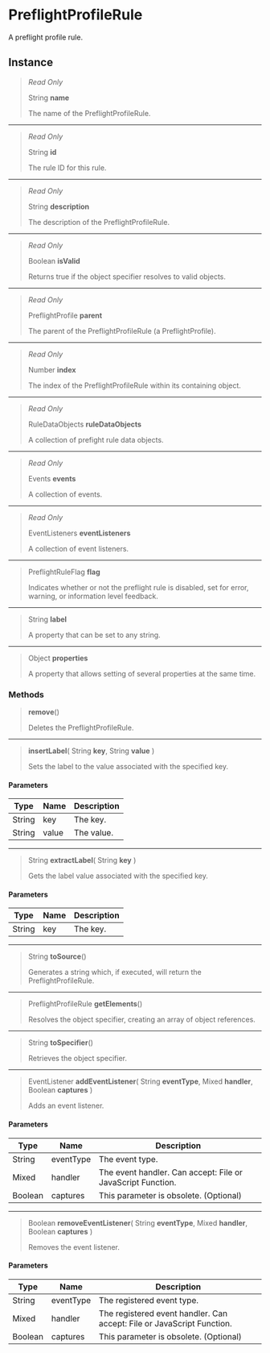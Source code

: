 # PreflightProfileRule
A preflight profile rule.

## Instance
> *Read Only* 
> 
> String **name** 
>
> The name of the PreflightProfileRule.
*** 
> *Read Only* 
> 
> String **id** 
>
> The rule ID for this rule.
*** 
> *Read Only* 
> 
> String **description** 
>
> The description of the PreflightProfileRule.
*** 
> *Read Only* 
> 
> Boolean **isValid** 
>
> Returns true if the object specifier resolves to valid objects.
*** 
> *Read Only* 
> 
> PreflightProfile **parent** 
>
> The parent of the PreflightProfileRule (a PreflightProfile).
*** 
> *Read Only* 
> 
> Number **index** 
>
> The index of the PreflightProfileRule within its containing object.
*** 
> *Read Only* 
> 
> RuleDataObjects **ruleDataObjects** 
>
> A collection of prefight rule data objects.
*** 
> *Read Only* 
> 
> Events **events** 
>
> A collection of events.
*** 
> *Read Only* 
> 
> EventListeners **eventListeners** 
>
> A collection of event listeners.
*** 
> PreflightRuleFlag **flag** 
>
> Indicates whether or not the preflight rule is disabled, set for error, warning, or information level feedback.
*** 
> String **label** 
>
> A property that can be set to any string.
*** 
> Object **properties** 
>
> A property that allows setting of several properties at the same time.

### Methods
> **remove**()
> 
> Deletes the PreflightProfileRule.
*** 
> **insertLabel**( String **key**, String **value** )
> 
> Sets the label to the value associated with the specified key.
#### Parameters
| Type | Name | Description |
|---|---|---|
| String | key | The key. |
| String | value | The value. |

*** 
> String **extractLabel**( String **key** )
> 
> Gets the label value associated with the specified key.
#### Parameters
| Type | Name | Description |
|---|---|---|
| String | key | The key. |

*** 
> String **toSource**()
> 
> Generates a string which, if executed, will return the PreflightProfileRule.
*** 
> PreflightProfileRule **getElements**()
> 
> Resolves the object specifier, creating an array of object references.
*** 
> String **toSpecifier**()
> 
> Retrieves the object specifier.
*** 
> EventListener **addEventListener**( String **eventType**, Mixed **handler**, Boolean **captures** )
> 
> Adds an event listener.
#### Parameters
| Type | Name | Description |
|---|---|---|
| String | eventType | The event type. |
| Mixed | handler | The event handler. Can accept: File or JavaScript Function. |
| Boolean | captures | This parameter is obsolete. (Optional) |

*** 
> Boolean **removeEventListener**( String **eventType**, Mixed **handler**, Boolean **captures** )
> 
> Removes the event listener.
#### Parameters
| Type | Name | Description |
|---|---|---|
| String | eventType | The registered event type. |
| Mixed | handler | The registered event handler. Can accept: File or JavaScript Function. |
| Boolean | captures | This parameter is obsolete. (Optional) |


